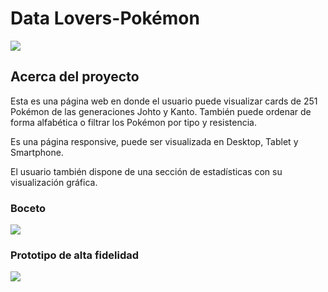 # Data Lovers-Pokémon
<img src="https://i.postimg.cc/QCdKX3Pt/DATA-LOVERS-POK-MON.png">

## Acerca del proyecto

Esta es una página web en donde el usuario puede visualizar cards de 251 Pokémon de las
generaciones Johto y Kanto. También puede ordenar de forma alfabética o filtrar los
Pokémon por tipo y resistencia. 

Es una página responsive, puede ser visualizada en Desktop, Tablet y Smartphone.

El usuario también dispone de una sección de estadísticas con su visualización gráfica. 

### Boceto
<img src="https://i.postimg.cc/cLt70z0q/photo1657480963.jpg">

### Prototipo de alta fidelidad
<img src="https://i.postimg.cc/yNrbVy6g/Slide-16-9-1.png">
